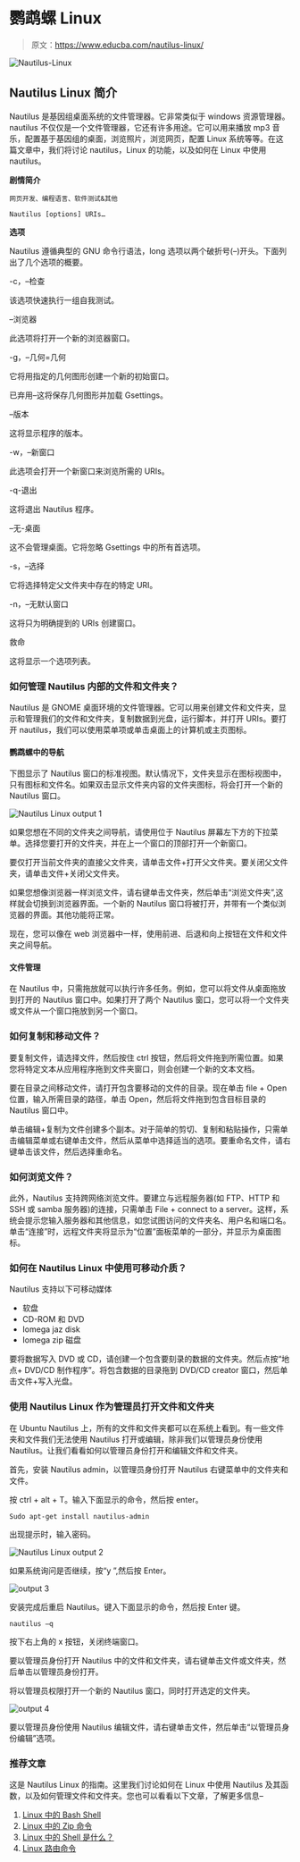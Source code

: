 # 鹦鹉螺 Linux

> 原文：<https://www.educba.com/nautilus-linux/>

![Nautilus-Linux](img/da4e62b4bc28a588e42e1a02e752924f.png)



## Nautilus Linux 简介

Nautilus 是基因组桌面系统的文件管理器。它非常类似于 windows 资源管理器。nautilus 不仅仅是一个文件管理器，它还有许多用途。它可以用来播放 mp3 音乐，配置基于基因组的桌面，浏览照片，浏览网页，配置 Linux 系统等等。在这篇文章中，我们将讨论 nautilus，Linux 的功能，以及如何在 Linux 中使用 nautilus。

**剧情简介**

<small>网页开发、编程语言、软件测试&其他</small>

`Nautilus [options] URIs…`

**选项**

Nautilus 遵循典型的 GNU 命令行语法，long 选项以两个破折号(–)开头。下面列出了几个选项的概要。

-c，–检查

该选项快速执行一组自我测试。

–浏览器

此选项将打开一个新的浏览器窗口。

-g，–几何=几何

它将用指定的几何图形创建一个新的初始窗口。

已弃用–这将保存几何图形并加载 Gsettings。

–版本

这将显示程序的版本。

-w，–新窗口

此选项会打开一个新窗口来浏览所需的 URIs。

-q-退出

这将退出 Nautilus 程序。

–无-桌面

这不会管理桌面。它将忽略 Gsettings 中的所有首选项。

-s，–选择

它将选择特定父文件夹中存在的特定 URI。

-n，–无默认窗口

这将只为明确提到的 URIs 创建窗口。

救命

这将显示一个选项列表。

### 如何管理 Nautilus 内部的文件和文件夹？

Nautilus 是 GNOME 桌面环境的文件管理器。它可以用来创建文件和文件夹，显示和管理我们的文件和文件夹，复制数据到光盘，运行脚本，并打开 URIs。要打开 nautilus，我们可以使用菜单项或单击桌面上的计算机或主页图标。

#### 鹦鹉螺中的导航

下图显示了 Nautilus 窗口的标准视图。默认情况下，文件夹显示在图标视图中，只有图标和文件名。如果双击显示文件夹内容的文件夹图标，将会打开一个新的 Nautilus 窗口。

![Nautilus Linux output 1](img/db03767c32a2abe38d6cf8d7736b9404.png)



如果您想在不同的文件夹之间导航，请使用位于 Nautilus 屏幕左下方的下拉菜单。选择您要打开的文件夹，并在上一个窗口的顶部打开一个新窗口。

要仅打开当前文件夹的直接父文件夹，请单击文件+打开父文件夹。要关闭父文件夹，请单击文件+关闭父文件夹。

如果您想像浏览器一样浏览文件，请右键单击文件夹，然后单击“浏览文件夹”,这样就会切换到浏览器界面。一个新的 Nautilus 窗口将被打开，并带有一个类似浏览器的界面。其他功能将正常。

现在，您可以像在 web 浏览器中一样，使用前进、后退和向上按钮在文件和文件夹之间导航。

#### 文件管理

在 Nautilus 中，只需拖放就可以执行许多任务。例如，您可以将文件从桌面拖放到打开的 Nautilus 窗口中。如果打开了两个 Nautilus 窗口，您可以将一个文件夹或文件从一个窗口拖放到另一个窗口。

### 如何复制和移动文件？

要复制文件，请选择文件，然后按住 ctrl 按钮，然后将文件拖到所需位置。如果您将特定文本从应用程序拖到文件夹窗口，则会创建一个新的文本文档。

要在目录之间移动文件，请打开包含要移动的文件的目录。现在单击 file + Open 位置，输入所需目录的路径，单击 Open，然后将文件拖到包含目标目录的 Nautilus 窗口中。

单击编辑+复制为文件创建多个副本。对于简单的剪切、复制和粘贴操作，只需单击编辑菜单或右键单击文件，然后从菜单中选择适当的选项。要重命名文件，请右键单击该文件，然后选择重命名。

### 如何浏览文件？

此外，Nautilus 支持跨网络浏览文件。要建立与远程服务器(如 FTP、HTTP 和 SSH 或 samba 服务器)的连接，只需单击 File + connect to a server。这样，系统会提示您输入服务器和其他信息，如您试图访问的文件夹名、用户名和端口名。单击“连接”时，远程文件夹将显示为“位置”面板菜单的一部分，并显示为桌面图标。

### 如何在 Nautilus Linux 中使用可移动介质？

Nautilus 支持以下可移动媒体

*   软盘
*   CD-ROM 和 DVD
*   Iomega jaz disk
*   Iomega zip 磁盘

要将数据写入 DVD 或 CD，请创建一个包含要刻录的数据的文件夹。然后点按“地点+ DVD/CD 制作程序”。将包含数据的目录拖到 DVD/CD creator 窗口，然后单击文件+写入光盘。

### 使用 Nautilus Linux 作为管理员打开文件和文件夹

在 Ubuntu Nautilus 上，所有的文件和文件夹都可以在系统上看到。有一些文件夹和文件我们无法使用 Nautilus 打开或编辑，除非我们以管理员身份使用 Nautilus。让我们看看如何以管理员身份打开和编辑文件和文件夹。

首先，安装 Nautilus admin，以管理员身份打开 Nautilus 右键菜单中的文件夹和文件。

按 ctrl + alt + T。输入下面显示的命令，然后按 enter。

`Sudo apt-get install nautilus-admin`

出现提示时，输入密码。

![Nautilus Linux output 2](img/7ade370a5e9281899bdb475c0481ec19.png)



如果系统询问是否继续，按“y ”,然后按 Enter。

![output 3](img/900f7fa5a86cb1a989ceec7f4ede1c3b.png)



安装完成后重启 Nautilus。键入下面显示的命令，然后按 Enter 键。

`nautilus –q`

按下右上角的 x 按钮，关闭终端窗口。

要以管理员身份打开 Nautilus 中的文件和文件夹，请右键单击文件或文件夹，然后单击以管理员身份打开。

将以管理员权限打开一个新的 Nautilus 窗口，同时打开选定的文件夹。

![output 4](img/cacef4ed40a975bf051d7094ffed146d.png)



要以管理员身份使用 Nautilus 编辑文件，请右键单击文件，然后单击“以管理员身份编辑”选项。

### 推荐文章

这是 Nautilus Linux 的指南。这里我们讨论如何在 Linux 中使用 Nautilus 及其函数，以及如何管理文件和文件夹。您也可以看看以下文章，了解更多信息–

1.  [Linux 中的 Bash Shell](https://www.educba.com/bash-shell-in-linux/)
2.  [Linux 中的 Zip 命令](https://www.educba.com/zip-command-in-linux/)
3.  [Linux 中的 Shell 是什么？](https://www.educba.com/what-is-shell-in-linux/)
4.  [Linux 路由命令](https://www.educba.com/linux-route-command/)





